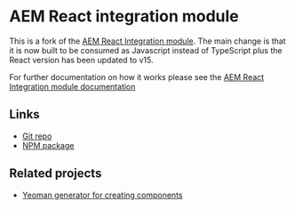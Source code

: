 # AEM React integration module

This is a fork of the [AEM React Integration module](https://github.com/sinnerschrader/aem-react-js).
The main change is that it is now built to be consumed as Javascript instead of TypeScript plus the
React version has been updated to v15.

For further documentation on how it works please see the [AEM React Integration module documentation](https://github.com/sinnerschrader/aem-react-js)

## Links
* [Git repo](https://github.com/buildit/aem-with-react)
* [NPM package](https://www.npmjs.com/package/aem-with-react)

## Related projects
* [Yeoman generator for creating components](https://www.npmjs.com/package/generator-aem-with-react)
